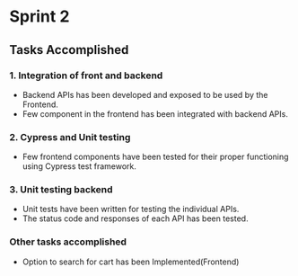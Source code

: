 # Sprint 2

## Tasks Accomplished

### 1. Integration of front and backend

 - Backend APIs has been developed and exposed to be used by the Frontend.
 - Few component in the frontend has been integrated with backend APIs.
 
### 2. Cypress and Unit testing

 - Few frontend components have been tested for their proper functioning using Cypress test framework.

### 3. Unit testing backend

 - Unit tests have been written for testing the individual APIs.
 - The status code and responses of each API has been tested.

### Other tasks accomplished

 - Option to search for cart has been Implemented(Frontend)
